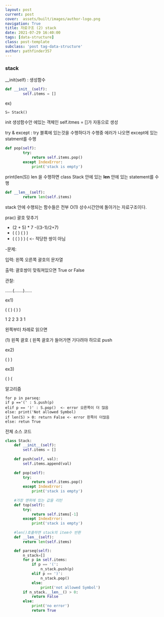 ```yaml
---
layout: post
current: post
cover:  assets/built/images/author-logo.png
navigation: True
title: 자료구조 (2) stack
date: 2021-07-29 16:40:00
tags: [data-structure]
class: post-template
subclass: 'post tag-data-structure'
author: pathfinder357
---
```


### stack 
__init(self) : 생성함수
~~~python
def __init__(self):
        self.items = []
~~~

ex)
~~~python
S= Stack()
~~~
init 생성함수안 에있는 객체인 self.itmes = []가 자동으로 생성

try & except : try 블록에 있는것을 수행하다가 수행중 에러가 나오면 except에 있는 statment를 수행
~~~python
def pop(self):
        try:
            return self.items.pop()
        except IndexError:
            print('stack is empty')
~~~

print(len(S)) len 을 수행하면 class Stack 안에 있는 __len__ 안에 있는 statement를 수행
~~~python
def __len__(self):
        return len(self.items)
~~~

stack 안에 수행되는 함수들은 전부 O(1) 상수시간안에 돌아가는 자료구조이다.

prac) 괄호 맞추기

- (2 + 5) * 7 -((3-1)/2+7)
- ( ( ) ( ) )
- ( ( ) ) ) (    <- 적당한 쌍이 아님

-문제:

입력: 왼쪽 오른쪽 괄호의 문자열

출력: 괄호쌍이 맞춰져있으면 True or False

관찰:

......(.......)......

ex1)

( ( ) ( ) )

1 2 2 3 3 1

왼쪽부터 차례로 읽으면

(1) 왼쪽 괄호 ( 왼쪽 괄호가 들어가면 기다려야 하므로 push

ex2)

( ) )

ex3)

( ) (

알고리즘

~~~
for p in parseq:
if p =='(' : S.push(p)
elif p == ')' : S.pop()  <- error 오른쪽이 더 많음
else: print('Not allowed Symbol)
if len(S) > 0: return False <- error 왼쪽이 더많음
else: retun True
~~~

전체 소스 코드

~~~python
class Stack:
    def __init__(self):
        self.items = []
    
    def push(self, val):
        self.items.append(val)
    
    def pop(self):
        try:
            return self.items.pop()
        except IndexError:
            print('stack is empty')
    
    #가장 맨위에 있는 값을 리턴    
    def top(self):
        try:
            return self.items[-1]
        except IndexError:
            print('stack is empty')
    
    #len()호출하면 stack의 item수 반환
    def __len__(self):
        return len(self.items)

    def parseq(self):
        n_stack=[]
        for p in self.items:
            if p == '(':
                n_stack.push(p)
            elif p == ')':
                n_stack.pop()
            else:
                print('not allowed Symbol')
        if n_stack.__len__() > 0:
            return False
        else:
            print('no error')
            return True
    
~~~






